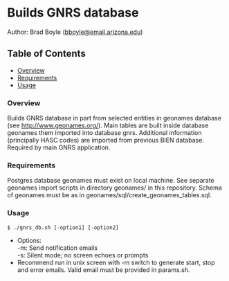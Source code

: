 # Builds GNRS database

Author: Brad Boyle (bboyle@email.arizona.edu)  

## Table of Contents

- [Overview](#Overview)
- [Requirements](#Requirements)
- [Usage](#Usage)

### <a name="Overview"></a>Overview

Builds GNRS database in part from selected entities in geonames database (see http://www.geonames.org/). Main tables are built inside database geonames them imported into database gnrs. Additional information (principally HASC codes) are imported from previous BIEN database. Required by main GNRS application.

### <a name="Requirements"></a>Requirements

Postgres database geonames must exist on local machine. See separate geonames import scripts in directory geonames/ in this repository. Schema of geonames must be as in geonames/sql/create_geonames_tables.sql.

### <a name="Usage"></a>Usage

```
$ ./gnrs_db.sh [-option1] [-option2] 

```

  * Options:  
  	-m: Send notification emails  
  	-s: Silent mode; no screen echoes or prompts  
  * Recommend run in unix screen with -m switch to generate start, stop and error emails. Valid email must be provided in params.sh.
  	
